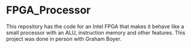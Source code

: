 # FPGA_Processor

This repository has the code for an Intel FPGA that makes it behave like a small processor with an ALU, instruction memory and other features. This project was done in person with Graham Boyer.

